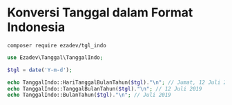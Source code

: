 # Konversi Tanggal dalam Format Indonesia

```
composer require ezadev/tgl_indo
```

```php
use Ezadev\Tanggal\TanggalIndo;

$tgl = date('Y-m-d');

echo TanggalIndo::HariTanggalBulanTahun($tgl)."\n"; // Jumat, 12 Juli 2019
echo TanggalIndo::TanggalBulanTahun($tgl)."\n"; // 12 Juli 2019
echo TanggalIndo::BulanTahun($tgl)."\n"; // Juli 2019
```
